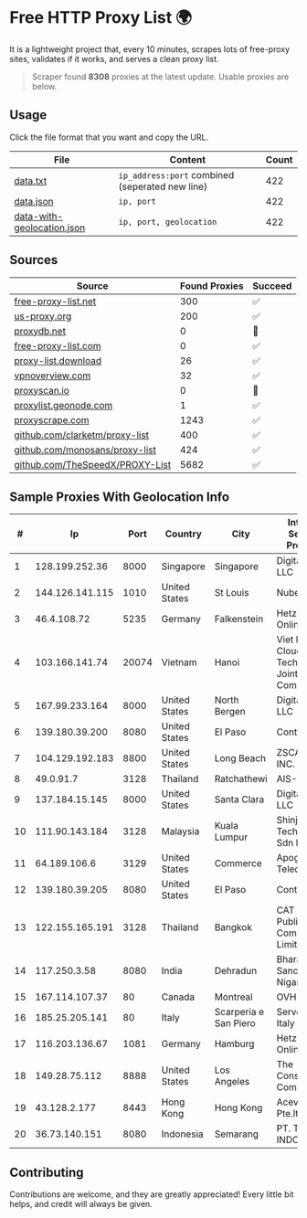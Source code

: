 
# Free HTTP Proxy List 🌍

It is a lightweight project that, every 10 minutes, scrapes lots of free-proxy sites, validates if it works, and serves a clean proxy list.


> Scraper found **8308** proxies at the latest update. Usable proxies are below.

## Usage

Click the file format that you want and copy the URL.


|File|Content|Count|
|----|-------|-----|
|[data.txt](https://raw.githubusercontent.com/themiralay/Proxy-List-World/master/data.txt)|`ip_address:port` combined (seperated new line)|422|
|[data.json](https://raw.githubusercontent.com/themiralay/Proxy-List-World/master/data.json)|`ip, port`|422|
|[data-with-geolocation.json](https://raw.githubusercontent.com/themiralay/Proxy-List-World/master/data-with-geolocation.json)|`ip, port, geolocation`|422|

## Sources

|Source|Found Proxies|Succeed|
|------|-------------|-------|
|[free-proxy-list.net](https://free-proxy-list.net)|300|✅|
|[us-proxy.org](https://www.us-proxy.org)|200|✅|
|[proxydb.net](http://proxydb.net)|0|🚫|
|[free-proxy-list.com](https://free-proxy-list.com/?page=&port=&type%5B%5D=http&type%5B%5D=https&up_time=0&search=Search)|0|✅|
|[proxy-list.download](https://www.proxy-list.download/HTTP)|26|✅|
|[vpnoverview.com](https://vpnoverview.com/privacy/anonymous-browsing/free-proxy-servers)|32|✅|
|[proxyscan.io](https://www.proxyscan.io)|0|🚫|
|[proxylist.geonode.com](https://proxylist.geonode.com/api/proxy-list?limit=300&page=1&sort_by=lastChecked&sort_type=desc&protocols=http,https)|1|✅|
|[proxyscrape.com](https://api.proxyscrape.com/v2/?request=displayproxies&protocol=http&timeout=10000&country=all&ssl=all&anonymity=all)|1243|✅|
|[github.com/clarketm/proxy-list](https://raw.githubusercontent.com/clarketm/proxy-list/master/proxy-list-raw.txt)|400|✅|
|[github.com/monosans/proxy-list](https://raw.githubusercontent.com/monosans/proxy-list/main/proxies/http.txt)|424|✅|
|[github.com/TheSpeedX/PROXY-List](https://raw.githubusercontent.com/TheSpeedX/PROXY-List/master/http.txt)|5682|✅|


## Sample Proxies With Geolocation Info

|#|Ip|Port|Country|City|Internet Service Provider|
|-|--|----|-------|----|-------------------------|
|1|128.199.252.36|8000|Singapore|Singapore|DigitalOcean, LLC|
|2|144.126.141.115|1010|United States|St Louis|Nubes, LLC|
|3|46.4.108.72|5235|Germany|Falkenstein|Hetzner Online GmbH|
|4|103.166.141.74|20074|Vietnam|Hanoi|Viet NAM Cloud Technology Joint Stock Company|
|5|167.99.233.164|8000|United States|North Bergen|DigitalOcean, LLC|
|6|139.180.39.200|8080|United States|El Paso|Conterra|
|7|104.129.192.183|8800|United States|Long Beach|ZSCALER, INC.|
|8|49.0.91.7|3128|Thailand|Ratchathewi|AIS-Fibre|
|9|137.184.15.145|8000|United States|Santa Clara|DigitalOcean, LLC|
|10|111.90.143.184|3128|Malaysia|Kuala Lumpur|Shinjiru Technology Sdn Bhd|
|11|64.189.106.6|3129|United States|Commerce|Apogee Telecom Inc.|
|12|139.180.39.205|8080|United States|El Paso|Conterra|
|13|122.155.165.191|3128|Thailand|Bangkok|CAT Telecom Public Company Limited|
|14|117.250.3.58|8080|India|Dehradun|Bharat Sanchar Nigam Ltd|
|15|167.114.107.37|80|Canada|Montreal|OVH SAS|
|16|185.25.205.141|80|Italy|Scarperia e San Piero|Servereasy Italy|
|17|116.203.136.67|1081|Germany|Hamburg|Hetzner Online GmbH|
|18|149.28.75.112|8888|United States|Los Angeles|The Constant Company|
|19|43.128.2.177|8443|Hong Kong|Hong Kong|Aceville Pte.ltd|
|20|36.73.140.151|8080|Indonesia|Semarang|PT. TELKOM INDONESIA|



## Contributing

Contributions are welcome, and they are greatly appreciated! Every
little bit helps, and credit will always be given.

